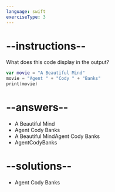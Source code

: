 ```yaml
---
language: swift
exerciseType: 3
---
```


# --instructions--

What does this code display in the output?
```swift
var movie = "A Beautiful Mind"
movie = "Agent " + "Cody " + "Banks"
print(movie)
```

# --answers--

- A Beautiful Mind
- Agent Cody Banks
- A Beautiful MindAgent Cody Banks
- AgentCodyBanks

# --solutions--

- Agent Cody Banks
